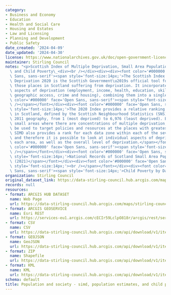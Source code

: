 ```yaml
---
category:
- Business and Economy
- Education
- Health and Social Care
- Housing and Estates
- Law and Licensing
- Planning and Development
- Public Safety
date_created: '2024-04-09'
date_updated: '2024-04-30'
license: https://www.nationalarchives.gov.uk/doc/open-government-licence/version/3/
maintainer: Stirling Council
notes: "<p>Scottish Index of Multiple Deprivation, Small Area Population Estimates,\
  \ and Child Poverty\_<div><br /></div><div><div><font color='#000000' face='Open\
  \ Sans, sans-serif'><span style='font-size:14px;'>The Scottish Index of Multiple\
  \ Deprivation 2020 is the Scottish Government\u2019s official tool for identifying\
  \ those places in Scotland suffering from deprivation. It incorporates several different\
  \ aspects of deprivation (employment, income, health, education, skills and training,\
  \ geographic access, crime and housing), combining them into a single index.</span></font></div><div><font\
  \ color='#000000' face='Open Sans, sans-serif'><span style='font-size:14px;'><br\
  \ /></span></font></div><div><font color='#000000' face='Open Sans, sans-serif'><span\
  \ style='font-size:14px;'>The 2020 Index provides a relative ranking for small areas\
  \ in Scotland, defined by the Scottish Neighbourhood Statistics (SNS) Data Zone\
  \ 2011 geography, from 1 (most deprived) to 6,976 (least deprived). By identifying\
  \ small areas where there are concentrations of multiple deprivation, the SIMD can\
  \ be used to target policies and resources at the places with greatest need. The\
  \ SIMD also provides a rank for each data zone within each of the seven domains,\
  \ and therefore it is possible to look at individual aspects of deprivation for\
  \ each area, as well as the overall level of deprivation.</span></font></div></div><div><font\
  \ color='#000000' face='Open Sans, sans-serif'><span style='font-size:14px;'><br\
  \ /></span></font></div><div><font color='#000000' face='Open Sans, sans-serif'><span\
  \ style='font-size:14px;'>National Records of Scotland Small Area Population Estimates\
  \ (2021)</span></font></div><div><font color='#000000' face='Open Sans, sans-serif'><span\
  \ style='font-size:14px;'><br /></span></font></div><div><font color='#000000' face='Open\
  \ Sans, sans-serif'><span style='font-size:14px;'>Child Poverty by Datazone (2022/23)</span></font></div></p>"
organization: Stirling Council
original_dataset_link: https://data-stirling-council.hub.arcgis.com/maps/stirling-council::population-and-society-simd-population-estimates-and-child-poverty
records: null
resources:
- format: ARCGIS HUB DATASET
  name: Web Page
  url: https://data-stirling-council.hub.arcgis.com/maps/stirling-council::population-and-society-simd-population-estimates-and-child-poverty
- format: ARCGIS GEOSERVICE
  name: Esri REST
  url: https://services-eu1.arcgis.com/cECIr59LclpO818r/arcgis/rest/services/new_simd_and_child_poverty/FeatureServer/0
- format: CSV
  name: CSV
  url: https://data-stirling-council.hub.arcgis.com/api/download/v1/items/283260ca0ec74ee59a53e4ca4f34df58/csv?layers=0
- format: GEOJSON
  name: GeoJSON
  url: https://data-stirling-council.hub.arcgis.com/api/download/v1/items/283260ca0ec74ee59a53e4ca4f34df58/geojson?layers=0
- format: ZIP
  name: Shapefile
  url: https://data-stirling-council.hub.arcgis.com/api/download/v1/items/283260ca0ec74ee59a53e4ca4f34df58/shapefile?layers=0
- format: KML
  name: KML
  url: https://data-stirling-council.hub.arcgis.com/api/download/v1/items/283260ca0ec74ee59a53e4ca4f34df58/kml?layers=0
schema: default
title: Population and society - simd, population estimates, and child poverty
---
```

